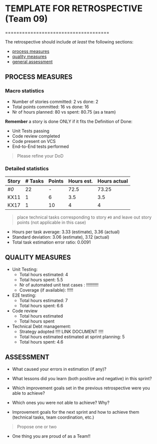 # TEMPLATE FOR RETROSPECTIVE (Team 09)
=====================================

The retrospective should include _at least_ the following
sections:

- [process measures](#process-measures)
- [quality measures](#quality-measures)
- [general assessment](#assessment)

## PROCESS MEASURES 

### Macro statistics

- Number of stories committed: 2 vs done: 2
- Total points committed: 16 vs done: 16
- Nr of hours planned: 80  vs spent: 80.75 (as a team)

**Remember**  a story is done ONLY if it fits the Definition of Done:
 
- Unit Tests passing
- Code review completed
- Code present on VCS
- End-to-End tests performed

> Please refine your DoD 

### Detailed statistics

| Story  | # Tasks | Points | Hours est. | Hours actual |
|--------|---------|--------|------------|--------------|
| _#0_   |      22 |    -   |      72.5  |   73.25      |
| KX11   |    1    |    6   |       3.5  |      3.5     |
| KX17   |      1  |  10    |        4   |        4     |
   

> place technical tasks corresponding to story `#0` and leave out story points (not applicable in this case)

- Hours per task average: 3.33 (estimate), 3.36 (actual)
- Standard deviation: 3.06 (estimate), 3.12 (actual)
- Total task estimation error ratio: 0.0091

  
## QUALITY MEASURES 

- Unit Testing:
  - Total hours estimated: 4
  - Total hours spent: 5.5
  - Nr of automated unit test cases : !!!!!!!!!!
  - Coverage (if available): !!!!!
- E2E testing:
  - Total hours estimated: 7
  - Total hours spent: 6.6
- Code review 
  - Total hours estimated 
  - Total hours spent
- Technical Debt management:
  - Strategy adopted !!!! LINK DOCUMENT !!!!
  - Total hours estimated estimated at sprint planning: 5
  - Total hours spent: 4.6
  


## ASSESSMENT

- What caused your errors in estimation (if any)?

- What lessons did you learn (both positive and negative) in this sprint?

- Which improvement goals set in the previous retrospective were you able to achieve? 
  
- Which ones you were not able to achieve? Why?

- Improvement goals for the next sprint and how to achieve them (technical tasks, team coordination, etc.)

> Propose one or two

- One thing you are proud of as a Team!!